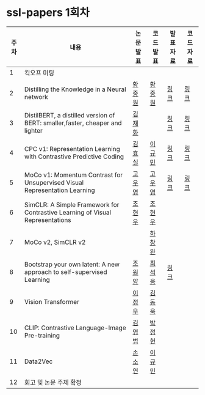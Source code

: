 # ssl-papers 1회차

|주차|내용|논문 발표|코드 발표|발표 자료|코드 자료|
|-|-|-|-|-|-|
|1|킥오프 미팅|||||
|2|Distilling the Knowledge in a Neural network|[황중원](https://github.com/JohnHJW)|[황중원](https://github.com/JohnHJW)|[링크](https://github.com/modu-ssl-lab/ssl-papers/issues/1)|[링크](https://github.com/modu-ssl-lab/ssl-papers/issues/2)|
|3|DistilBERT, a distilled version of BERT: smaller,faster, cheaper and lighter|[김재화](https://github.com/najaehwa)||[링크](https://github.com/modu-ssl-lab/ssl-papers/issues/3)|[링크](https://github.com/modu-ssl-lab/ssl-papers/issues/4)|
|4|CPC v1: Representation Learning with Contrastive Predictive Coding|[김효실]()|[이규민]()|[링크](https://github.com/modu-ssl-lab/ssl-papers/issues/6)|[링크](https://github.com/modu-ssl-lab/ssl-papers/issues/5)|
|5|MoCo v1: Momentum Contrast for Unsupervised Visual Representation Learning|[고우영]()|[고우영]()|[링크](https://github.com/modu-ssl-lab/ssl-papers/issues/7)|[링크](https://github.com/modu-ssl-lab/ssl-papers/issues/8)|
|6|SimCLR: A Simple Framework for Contrastive Learning of Visual Representations|[조현우]()|[조현우]()|||
|7|MoCo v2, SimCLR v2||[하창완]()|||
|8|Bootstrap your own latent: A new approach to self-supervised Learning|[조원양]()|[최석웅]()|[링크](https://github.com/modu-ssl-lab/ssl-papers/issues/9)||
|9|Vision Transformer|[이정우]()|[김동욱]()|||
|10|CLIP: Contrastive Language-Image Pre-training|[김영범]()|[박정현]()|||
|11|Data2Vec|[손소연](https://github.com/soyounson)|[이규민]()|||
|12|회고 및 논문 주제 확정|||||
